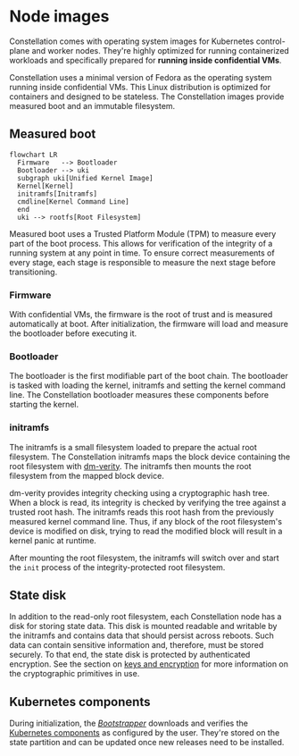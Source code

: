 # Node images

Constellation comes with operating system images for Kubernetes control-plane and worker nodes. They're highly optimized for running containerized workloads and specifically prepared for **running inside confidential VMs**.

Constellation uses a minimal version of Fedora as the operating system running inside confidential VMs. This Linux distribution is optimized for containers and designed to be stateless.
The Constellation images provide measured boot and an immutable filesystem.

## Measured boot

```mermaid
flowchart LR
  Firmware   --> Bootloader
  Bootloader --> uki
  subgraph uki[Unified Kernel Image]
  Kernel[Kernel]
  initramfs[Initramfs]
  cmdline[Kernel Command Line]
  end
  uki --> rootfs[Root Filesystem]
```

Measured boot uses a Trusted Platform Module (TPM) to measure every part of the boot process. This allows for verification of the integrity of a running system at any point in time. To ensure correct measurements of every stage, each stage is responsible to measure the next stage before transitioning.

### Firmware

With confidential VMs, the firmware is the root of trust and is measured automatically at boot. After initialization, the firmware will load and measure the bootloader before executing it.

### Bootloader

The bootloader is the first modifiable part of the boot chain. The bootloader is tasked with loading the kernel, initramfs and setting the kernel command line. The Constellation bootloader measures these components before starting the kernel.

### initramfs

The initramfs is a small filesystem loaded to prepare the actual root filesystem. The Constellation initramfs maps the block device containing the root filesystem with [dm-verity](https://www.kernel.org/doc/html/latest/admin-guide/device-mapper/verity.html). The initramfs then mounts the root filesystem from the mapped block device.

dm-verity provides integrity checking using a cryptographic hash tree. When a block is read, its integrity is checked by verifying the tree against a trusted root hash. The initramfs reads this root hash from the previously measured kernel command line. Thus, if any block of the root filesystem's device is modified on disk, trying to read the modified block will result in a kernel panic at runtime.

After mounting the root filesystem, the initramfs will switch over and start the `init` process of the integrity-protected root filesystem.

## State disk

In addition to the read-only root filesystem, each Constellation node has a disk for storing state data.
This disk is mounted readable and writable by the initramfs and contains data that should persist across reboots.
Such data can contain sensitive information and, therefore, must be stored securely.
To that end, the state disk is protected by authenticated encryption.
See the section on [keys and encryption](../old/keys.md#storage-encryption) for more information on the cryptographic primitives in use.

## Kubernetes components

During initialization, the [_Bootstrapper_](../old/microservices.md#bootstrapper) downloads and verifies the [Kubernetes components](https://kubernetes.io/docs/concepts/overview/components/) as configured by the user.
They're stored on the state partition and can be updated once new releases need to be installed.
